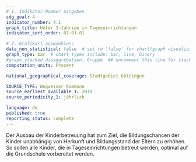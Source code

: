 ```yaml
---
# 1. Indikator-Nummer eingeben 
sdg_goal: 4
indicator_number: 4.1
graph_title: Unter 3-Jährige in Tageseinrichtungen
indicator_sort_order: 01-01-01

# 2. Grafikart auswaehlen: 
data_non_statistical: false  # set to 'false' for chart/graph visualization 
graph_type: bar  # chart types include: bar, line, binary 
#graph_stacked_disaggregation: Gruppe  ## uncomment this line for stacked bars. eplace 'Geschlecht' with the field of aggregation. 
computation_units: Prozent

national_geographical_coverage: Stadtgebiet Göttingen

SOURCE_TYPE: Wegweiser Kommune
source_earliest_available_1: 2010
source_periodicity_1: jährlich

language: de   
published: true 
reporting_status: complete
---
```

Der Ausbau der Kinderbetreuung hat zum Ziel, die Bildungschancen der Kinder unabhängig von Herkunft und Bildungsstand der Eltern zu erhöhen. So sollen alle Kinder, die in Tageseinrichtungen betreut werden, optimal auf die Grundschule vorbereitet werden.
